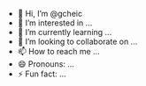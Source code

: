 - 👋 Hi, I’m @gcheic
- 👀 I’m interested in ...
- 🌱 I’m currently learning ...
- 💞️ I’m looking to collaborate on ...
- 📫 How to reach me ...
- 😄 Pronouns: ...
- ⚡ Fun fact: ...

<!---
gcheic/gcheic is a ✨ special ✨ repository because its `README.md` (this file) appears on your GitHub profile.
You can click the Preview link to take a look at your changes.
--->

